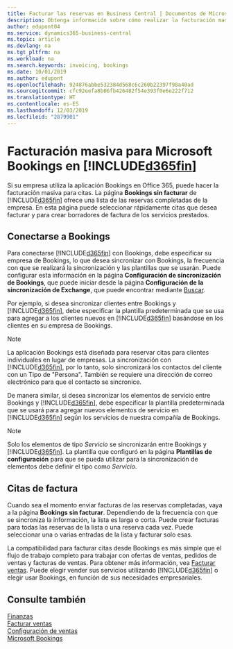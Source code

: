 ```yaml
---
title: Facturar las reservas en Business Central | Documentos de Microsoft
description: Obtenga información sobre cómo realizar la facturación masiva desde Microsoft Bookings en Business Central.
author: edupont04
ms.service: dynamics365-business-central
ms.topic: article
ms.devlang: na
ms.tgt_pltfrm: na
ms.workload: na
ms.search.keywords: invoicing, bookings
ms.date: 10/01/2019
ms.author: edupont
ms.openlocfilehash: 924876abbe532384d568c6c260b22397f98a40ad
ms.sourcegitcommit: cfc92eefa8b06fb426482f54e393f0e6e222f712
ms.translationtype: HT
ms.contentlocale: es-ES
ms.lasthandoff: 12/03/2019
ms.locfileid: "2879901"
---
```

# <a name="bulk-invoicing-for-microsoft-bookings-in-included365finincludesd365fin_mdmd"></a>Facturación masiva para Microsoft Bookings en [!INCLUDE[d365fin](includes/d365fin_md.md)]
Si su empresa utiliza la aplicación Bookings en Office 365, puede hacer la facturación masiva para citas. La página **Bookings sin facturar** de [!INCLUDE[d365fin](includes/d365fin_md.md)] ofrece una lista de las reservas completadas de la empresa. En esta página puede seleccionar rápidamente citas que desea facturar y para crear borradores de factura de los servicios prestados.  

## <a name="connect-to-bookings"></a>Conectarse a Bookings
Para conectarse [!INCLUDE[d365fin](includes/d365fin_md.md)] con Bookings, debe especificar su empresa de Bookings, lo que desea sincronizar con Bookings, la frecuencia con que se realizará la sincronización y las plantillas que se usarán. Puede configurar esta información en la página **Configuración de sincronización de Bookings**, que puede iniciar desde la página **Configuración de la sincronización de Exchange**, que puede encontrar mediante [Buscar](ui-search.md).  

Por ejemplo, si desea sincronizar clientes entre Bookings y [!INCLUDE[d365fin](includes/d365fin_md.md)], debe especificar la plantilla predeterminada que se usa para agregar a los clientes nuevos en [!INCLUDE[d365fin](includes/d365fin_md.md)] basándose en los clientes en su empresa de Bookings.  

> [!NOTE]
> La aplicación Bookings está diseñada para reservar citas para clientes individuales en lugar de empresas. La sincronización con [!INCLUDE[d365fin](includes/d365fin_md.md)], por lo tanto, solo sincronizará los contactos del cliente con un Tipo de "Persona". También se requiere una dirección de correo electrónico para que el contacto se sincronice.  

De manera similar, si desea sincronizar los elementos de servicio entre Bookings y [!INCLUDE[d365fin](includes/d365fin_md.md)], debe especificar la plantilla predeterminada que se usará para agregar nuevos elementos de servicio en [!INCLUDE[d365fin](includes/d365fin_md.md)] según los servicios de nuestra compañía de Bookings.  

> [!NOTE]
> Solo los elementos de tipo *Servicio* se sincronizarán entre Bookings y [!INCLUDE[d365fin](includes/d365fin_md.md)]. La plantilla que configuró en la página **Plantillas de configuración** para que se pueda utilizar para la sincronización de elementos debe definir el tipo como *Servicio*.

## <a name="invoice-appointments"></a>Citas de factura
Cuando sea el momento enviar facturas de las reservas completadas, vaya a la página **Bookings sin facturar**. Dependiendo de la frecuencia con que se sincroniza la información, la lista es larga o corta. Puede crear facturas para todas las reservas de la lista o una reserva cada vez. Puede seleccionar una o varias entradas de la lista y facturar solo esas.  

La compatibilidad para facturar citas desde Bookings es más simple que el flujo de trabajo completo para trabajar con ofertas de ventas, pedidos de ventas y facturas de ventas. Para obtener más información, vea [Facturar ventas](sales-how-invoice-sales.md). Puede elegir vender sus servicios utilizando [!INCLUDE[d365fin](includes/d365fin_md.md)] o elegir usar Bookings, en función de sus necesidades empresariales.  

## <a name="see-also"></a>Consulte también
[Finanzas](finance.md)  
[Facturar ventas](sales-how-invoice-sales.md)  
[Configuración de ventas](sales-setup-sales.md)  
[Microsoft Bookings](https://products.office.com/business/scheduling-and-booking-app)  
